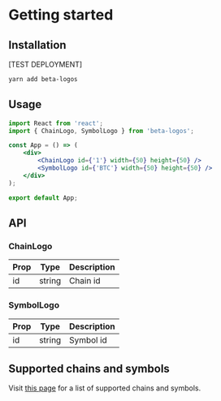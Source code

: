 # Getting started

## Installation

[TEST DEPLOYMENT]

```bash
yarn add beta-logos
```

## Usage

```jsx
import React from 'react';
import { ChainLogo, SymbolLogo } from 'beta-logos';

const App = () => (
    <div>
        <ChainLogo id={'1'} width={50} height={50} />
        <SymbolLogo id={'BTC'} width={50} height={50} />
    </div>
);

export default App;
```

## API

### ChainLogo

| Prop | Type   | Description |
| ---- | ------ | ----------- |
| id   | string | Chain id    |

### SymbolLogo

| Prop | Type   | Description |
| ---- | ------ | ----------- |
| id   | string | Symbol id   |

## Supported chains and symbols

Visit [this page](https://api3dao.github.io/logos/) for a list of supported chains and symbols.

<!-- prettier-ignore-end -->
